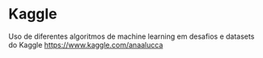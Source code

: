 # Kaggle
Uso de diferentes algoritmos de machine learning em desafios e datasets do Kaggle 
https://www.kaggle.com/anaalucca
